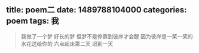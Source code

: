 title: poem二
date: 1489788104000
categories: poem
tags: 我
---
> 我做了一个梦 好长的梦
但梦不是停靠到彼岸才会醒
因为彼岸是一桨一桨的水花送给你的
六点起床第二天 迟到一天